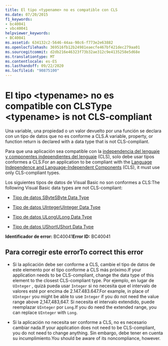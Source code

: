 ```yaml
---
title: El tipo <typename> no es compatible con CLS
ms.date: 07/20/2015
f1_keywords:
- bc40041
- vbc40041
helpviewer_keywords:
- BC40041
ms.assetid: 634132c2-5646-44aa-98c6-f773e2e63882
ms.openlocfilehash: 369516fb12b24981eaecfe467bf421dec279aa01
ms.sourcegitcommit: d2db216e46323f73b32ae312c9e4135258e5d68e
ms.translationtype: MT
ms.contentlocale: es-ES
ms.lasthandoff: 09/22/2020
ms.locfileid: "90875100"
---
```

# <a name="type-typename-is-not-cls-compliant"></a><span data-ttu-id="31a29-102">El tipo \<typename> no es compatible con CLS</span><span class="sxs-lookup"><span data-stu-id="31a29-102">Type \<typename> is not CLS-compliant</span></span>

<span data-ttu-id="31a29-103">Una variable, una propiedad o un valor devuelto por una función se declara con un tipo de datos que no es conforme a CLS.</span><span class="sxs-lookup"><span data-stu-id="31a29-103">A variable, property, or function return is declared with a data type that is not CLS-compliant.</span></span>  
  
 <span data-ttu-id="31a29-104">Para que una aplicación sea compatible con la [independencia del lenguaje y componentes independientes del lenguaje](../../../standard/language-independence-and-language-independent-components.md) (CLS), solo debe usar tipos conformes a CLS.</span><span class="sxs-lookup"><span data-stu-id="31a29-104">For an application to be compliant with the [Language Independence and Language-Independent Components](../../../standard/language-independence-and-language-independent-components.md) (CLS), it must use only CLS-compliant types.</span></span>  
  
 <span data-ttu-id="31a29-105">Los siguientes tipos de datos de Visual Basic no son conformes a CLS:</span><span class="sxs-lookup"><span data-stu-id="31a29-105">The following Visual Basic data types are not CLS-compliant:</span></span>  
  
- [<span data-ttu-id="31a29-106">Tipo de datos SByte</span><span class="sxs-lookup"><span data-stu-id="31a29-106">SByte Data Type</span></span>](../data-types/sbyte-data-type.md)  
  
- [<span data-ttu-id="31a29-107">Tipo de datos UInteger</span><span class="sxs-lookup"><span data-stu-id="31a29-107">UInteger Data Type</span></span>](../data-types/uinteger-data-type.md)  
  
- [<span data-ttu-id="31a29-108">Tipo de datos ULong</span><span class="sxs-lookup"><span data-stu-id="31a29-108">ULong Data Type</span></span>](../data-types/ulong-data-type.md)  
  
- [<span data-ttu-id="31a29-109">Tipo de datos UShort</span><span class="sxs-lookup"><span data-stu-id="31a29-109">UShort Data Type</span></span>](../data-types/ushort-data-type.md)  
  
 <span data-ttu-id="31a29-110">**Identificador de error:** BC40041</span><span class="sxs-lookup"><span data-stu-id="31a29-110">**Error ID:** BC40041</span></span>  
  
## <a name="to-correct-this-error"></a><span data-ttu-id="31a29-111">Para corregir este error</span><span class="sxs-lookup"><span data-stu-id="31a29-111">To correct this error</span></span>  
  
- <span data-ttu-id="31a29-112">Si la aplicación debe ser conforme a CLS, cambie el tipo de datos de este elemento por el tipo conforme a CLS más próximo.</span><span class="sxs-lookup"><span data-stu-id="31a29-112">If your application needs to be CLS-compliant, change the data type of this element to the closest CLS-compliant type.</span></span> <span data-ttu-id="31a29-113">Por ejemplo, en lugar de `UInteger` , quizá pueda usar `Integer` si no necesita que el intervalo de valores esté por encima de 2.147.483.647.</span><span class="sxs-lookup"><span data-stu-id="31a29-113">For example, in place of `UInteger` you might be able to use `Integer` if you do not need the value range above 2,147,483,647.</span></span> <span data-ttu-id="31a29-114">Si necesita el intervalo extendido, puede reemplazar `UInteger` por `Long`.</span><span class="sxs-lookup"><span data-stu-id="31a29-114">If you do need the extended range, you can replace `UInteger` with `Long`.</span></span>  
  
- <span data-ttu-id="31a29-115">Si la aplicación no necesita ser conforme a CLS, no es necesario cambiar nada.</span><span class="sxs-lookup"><span data-stu-id="31a29-115">If your application does not need to be CLS-compliant, you do not need to change anything.</span></span> <span data-ttu-id="31a29-116">Sin embargo, debe tener en cuenta su incumplimiento.</span><span class="sxs-lookup"><span data-stu-id="31a29-116">You should be aware of its noncompliance, however.</span></span>
